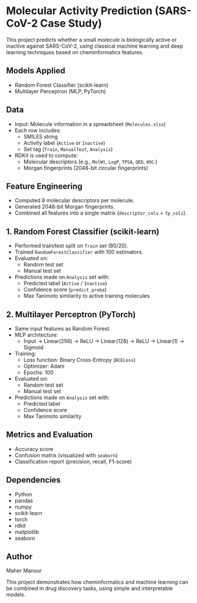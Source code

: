# Molecular Activity Prediction (SARS-CoV-2 Case Study)

This project predicts whether a small molecule is biologically active or inactive against SARS-CoV-2, using classical machine learning and deep learning techniques based on cheminformatics features.

## Models Applied

- Random Forest Classifier (scikit-learn)
- Multilayer Perceptron (MLP, PyTorch)

## Data

- Input: Molecule information in a spreadsheet (`Molecules.xlsx`)
- Each row includes:
  - SMILES string
  - Activity label (`Active` or `Inactive`)
  - Set tag (`Train`, `ManualTest`, `Analysis`)
- RDKit is used to compute:
  - Molecular descriptors (e.g., `MolWt`, `LogP`, `TPSA`, `QED`, etc.)
  - Morgan fingerprints (2048-bit circular fingerprints)

## Feature Engineering

- Computed 8 molecular descriptors per molecule.
- Generated 2048-bit Morgan fingerprints.
- Combined all features into a single matrix (`descriptor_cols` + `fp_cols`).

## 1. Random Forest Classifier (scikit-learn)

- Performed train/test split on `Train` set (80/20).
- Trained `RandomForestClassifier` with 100 estimators.
- Evaluated on:
  - Random test set
  - Manual test set
- Predictions made on `Analysis` set with:
  - Predicted label (`Active` / `Inactive`)
  - Confidence score (`predict_proba`)
  - Max Tanimoto similarity to active training molecules

## 2. Multilayer Perceptron (PyTorch)

- Same input features as Random Forest.
- MLP architecture:
  - Input → Linear(256) → ReLU → Linear(128) → ReLU → Linear(1) → Sigmoid
- Training:
  - Loss function: Binary Cross-Entropy (`BCELoss`)
  - Optimizer: Adam
  - Epochs: 100
- Evaluated on:
  - Random test set
  - Manual test set
- Predictions made on `Analysis` set with:
  - Predicted label
  - Confidence score
  - Max Tanimoto similarity

## Metrics and Evaluation

- Accuracy score
- Confusion matrix (visualized with `seaborn`)
- Classification report (precision, recall, F1-score)

## Dependencies

- Python 
- pandas
- numpy
- scikit-learn
- torch
- rdkit
- matplotlib
- seaborn

## Author

Maher Mansur

This project demonstrates how cheminformatics and machine learning can be combined in drug discovery tasks, using simple and interpretable models.

